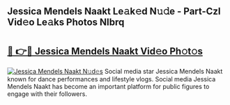 ## Jessica Mendels Naakt Le𝚊k𝚎d N𝚞𝚍e - Part-CzI Vid𝚎o Le𝚊ks Photos NIbrq

# <h2><a href="http://fb07dac.evod.top/?m=Jessica+Mendels+Naakt">🔗 👉🔴 Jessica Mendels Naakt Vid𝚎o Ph𝚘t𝚘s</a></h2>

[![Jessica Mendels Naakt N𝚞d𝚎s](https://i.imgur.com/8V9OHl7.gif)](http://fb07dac.evod.top/?m=Jessica+Mendels+Naakt)
Social media star Jessica Mendels Naakt known for dance performances and lifestyle vlogs. Social media Jessica Mendels Naakt has become an important platform for public figures to engage with their followers. 
